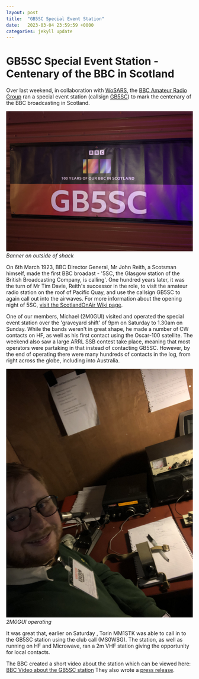 ```yaml
---
layout: post
title:  "GB5SC Special Event Station"
date:   2023-03-04 23:59:59 +0000
categories: jekyll update
---
```

# GB5SC Special Event Station - Centenary of the BBC in Scotland

Over last weekend, in collaboration with [WoSARS](https://www.wosars.club), the [BBC Amateur Radio Group](https://g8bbc.org) ran a special event station (callsign [GB5SC](https://www.qrz.com/db/GB5SC)) to mark the centenary of the BBC broadcasting in Scotland. 

![The GB5SC Shack](/images/IMG_0289.jpg)
*Banner on outside of shack*

On 6th March 1923, BBC Director General, Mr John Reith, a Scotsman himself, made the first BBC broadast - '5SC, the Glasgow station of the British Broadcasting Company, is calling'. One hundred years later, it was the turn of Mr Tim Davie, Reith's successor in the role, to visit the amateur radio station on the roof of Pacific Quay, and use the callsign GB5SC to again call out into the airwaves. For more information about the opening night of 5SC, [visit the ScotlandOnAir Wiki page](https://wiki.scotlandonair.com/wiki/5SC#Opening_night).

One of our members, Michael (2M0GUI) visited and operated the special event station over the 'graveyard shift' of 9pm on Saturday to 1.30am on Sunday. While the bands weren't in great shape, he made a number of CW contacts on HF, as well as his first contact using the Oscar-100 satellite. The weekend also saw a large ARRL SSB contest take place, meaning that most operators were partaking in that instead of contacting GB5SC. However, by the end of operating there were many hundreds of contacts in the log, from right across the globe, including into Australia.

![Michael operating](/images/IMG_0288.jpg)
*2M0GUI operating*

It was great that, earlier on Saturday , Torin MM1STK was able to call in to the GB5SC station using the club call (MS0WSG). The station, as well as running on HF and Microwave, ran a 2m VHF station giving the opportunity for local contacts.

The BBC created a short video about the station which can be viewed here:
[BBC Video about the GB5SC station](https://twitter.com/bbcscotcomms/status/1632718508621549570?s=61&t=D5UnqJ4SoK2rCUtIeOeuvA)
They also wrote a [press release](https://www.bbc.com/mediacentre/2023/bbc-scotland-centenary-event-radio).
